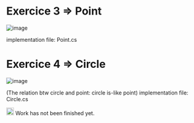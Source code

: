 # Exercice 3 => Point
![image](https://user-images.githubusercontent.com/116503971/201475746-2e541508-7ec5-4d3f-8d04-9a0260110421.png)

implementation file: Point.cs


# Exercice 4 => Circle
![image](https://user-images.githubusercontent.com/116503971/201480615-12f87a95-8f51-4956-8ff1-c7307edbe080.png)

(The relation btw circle and point: circle is-like point)
implementation file: Circle.cs 

<img src="https://user-images.githubusercontent.com/116503971/201479294-6e1aaa7c-7970-4469-a74a-a3bfda971c5e.png" alt="drawing" width="20"/> Work has not been finished yet.
